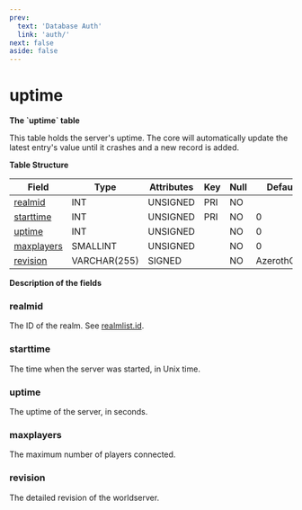 ```yaml
---
prev:
  text: 'Database Auth'
  link: 'auth/'
next: false
aside: false
---
```


# uptime

**The \`uptime\` table**

This table holds the server's uptime. The core will automatically update the latest entry's value until it crashes and a new record is added.

**Table Structure**

| Field           | Type         | Attributes | Key | Null | Default     | Extra | Comment |
| --------------- | ------------ | ---------- | --- | ---- | ----------- | ----- | ------- |
| [realmid][1]    | INT          | UNSIGNED   | PRI | NO   |             |       |         |
| [starttime][2]  | INT          | UNSIGNED   | PRI | NO   | 0           |       |         |
| [uptime][3]     | INT          | UNSIGNED   |     | NO   | 0           |       |         |
| [maxplayers][4] | SMALLINT     | UNSIGNED   |     | NO   | 0           |       |         |
| [revision][5]   | VARCHAR(255) | SIGNED     |     | NO   | AzerothCore |       |         |

[1]: #realmid
[2]: #starttime
[3]: #uptime
[4]: #maxplayers
[5]: #revision

**Description of the fields**

### realmid

The ID of the realm. See [realmlist.id](realmlist#id).

### starttime

The time when the server was started, in Unix time.

### uptime

The uptime of the server, in seconds.

### maxplayers

The maximum number of players connected.

### revision

The detailed revision of the worldserver.

